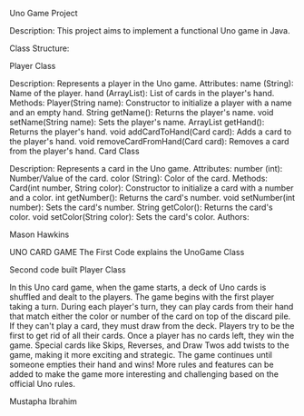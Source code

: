 Uno Game Project

Description:
This project aims to implement a functional Uno game in Java.

Class Structure:

Player Class

Description: Represents a player in the Uno game.
Attributes:
name (String): Name of the player.
hand (ArrayList<Card>): List of cards in the player's hand.
Methods:
Player(String name): Constructor to initialize a player with a name and an empty hand.
String getName(): Returns the player's name.
void setName(String name): Sets the player's name.
ArrayList<Card> getHand(): Returns the player's hand.
void addCardToHand(Card card): Adds a card to the player's hand.
void removeCardFromHand(Card card): Removes a card from the player's hand.
Card Class

Description: Represents a card in the Uno game.
Attributes:
number (int): Number/Value of the card.
color (String): Color of the card.
Methods:
Card(int number, String color): Constructor to initialize a card with a number and a color.
int getNumber(): Returns the card's number.
void setNumber(int number): Sets the card's number.
String getColor(): Returns the card's color.
void setColor(String color): Sets the card's color.
Authors:

Mason Hawkins


UNO CARD GAME 
The First Code explains the UnoGame Class

Second code built Player Class

In this Uno card game, when the game starts, a deck of Uno cards is shuffled and dealt to the players. The game begins with the first player taking a turn. During each player's turn, they can play cards from their hand that match either the color or number of the card on top of the discard pile. If they can't play a card, they must draw from the deck. Players try to be the first to get rid of all their cards. Once a player has no cards left, they win the game. Special cards like Skips, Reverses, and Draw Twos add twists to the game, making it more exciting and strategic. The game continues until someone empties their hand and wins! More rules and features can be added to make the game more interesting and challenging based on the official Uno rules.

Mustapha Ibrahim
